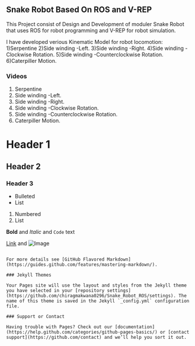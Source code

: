## Snake Robot Based On ROS and V-REP

This Project consist of Design and Development of moduler Snake Robot that uses ROS for robot programming and V-REP for robot simulation.

I have developed verious Kinematic Model for robot locomotion:
1)Serpentine 
2)Side winding -Left. 
3)Side winding -Right.
4)Side winding -Clockwise Rotation.
5)Side winding -Counterclockwise Rotation.
6)Caterpiller Motion.


### Videos
1. Serpentine 
2. Side winding -Left. 
3. Side winding -Right.
4. Side winding -Clockwise Rotation.
5. Side winding -Counterclockwise Rotation.
6. Caterpiller Motion.


# Header 1
## Header 2
### Header 3

- Bulleted
- List

1. Numbered
2. List

**Bold** and _Italic_ and `Code` text

[Link](url) and ![Image](src)
```

For more details see [GitHub Flavored Markdown](https://guides.github.com/features/mastering-markdown/).

### Jekyll Themes

Your Pages site will use the layout and styles from the Jekyll theme you have selected in your [repository settings](https://github.com/chiragmakwana0296/Snake_Robot_ROS/settings). The name of this theme is saved in the Jekyll `_config.yml` configuration file.

### Support or Contact

Having trouble with Pages? Check out our [documentation](https://help.github.com/categories/github-pages-basics/) or [contact support](https://github.com/contact) and we’ll help you sort it out.

